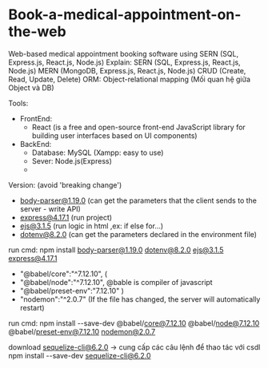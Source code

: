 # Book-a-medical-appointment-on-the-web
Web-based medical appointment booking software using SERN (SQL, Express.js, React.js, Node.js)
Explain:
SERN (SQL, Express.js, React.js, Node.js)
MERN (MongoDB, Express.js, React.js, Node.js)
CRUD (Create, Read, Update, Delete)
ORM: Object-relational mapping (Mối quan hệ giữa Object và DB)

Tools:
- FrontEnd: 
    + React (is a free and open-source front-end JavaScript library for building user interfaces based on UI components)
- BackEnd:
    + Database: MySQL (Xampp: easy to use)
    + Sever: Node.js(Express)
    + 

Version: (avoid 'breaking change')
 + body-parser@1.19.0 (can get the parameters that the client sends to the server - write API)
 + express@4.17.1 (run project)
 + ejs@3.1.5 (run logic in html ,ex: if else for...)
 + dotenv@8.2.0 (can get the parameters declared in the environment file)

run cmd:
npm install body-parser@1.19.0 dotenv@8.2.0 ejs@3.1.5 express@4.17.1


 + "@babel/core":"^7.12.10",		(
 + "@babel/node":"^7.12.10",			@bable is compiler of javascript
 + "@babel/preset-env":"7.12.10"	)
 + "nodemon":"^2.0.7" (If the file has changed, the server will automatically restart)

run cmd:
npm install --save-dev @babel/core@7.12.10 @babel/node@7.12.10 @babel/preset-env@7.12.10 nodemon@2.0.7

download sequelize-cli@6.2.0 -> cung cấp các câu lệnh để thao tác với csdl
	npm install --save-dev sequelize-cli@6.2.0
